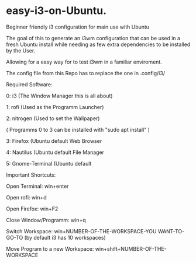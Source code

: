 # easy-i3-on-Ubuntu.
Beginner friendly i3 configuration for main use with Ubuntu

The goal of this to generate an i3wm configuration that can be used in a fresh Ubuntu install while needing 
as few extra dependencies to be installed by the User.

Allowing for a easy way for to test i3wm in a familiar enviroment.


The config file from this Repo has to replace the one in .config/i3/

Required Software:

0: i3 (The Window Manager this is all about)

1: rofi (Used as the Programm Launcher)

2: nitrogen (Used to set the Wallpaper)

( Programms 0 to 3 can be installed with "sudo apt install" )

3: Firefox (Ubuntu default Web Browser

4: Nautilus (Ubuntu default File Manager

5: Gnome-Terminal (Ubuntu default

Important Shortcuts:

Open Terminal: win+enter

Open rofi: win+d

Open Firefox: win+F2

Close Window/Programm: win+q

Switch Workspace: win+NUMBER-OF-THE-WORKSPACE-YOU WANT-TO-GO-TO (by default i3 has 10 workspaces)

Move Program to a new Workspace: win+shift+NUMBER-OF-THE-WORKSPACE 
